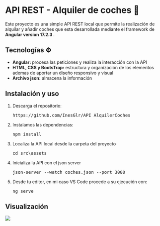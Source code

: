 <h1> API REST - Alquiler de coches 🚗</h1>
<p>Este proyecto es una simple API REST local que permite la realización de alquilar y añadir coches que esta desarrollada mediante el framework de <b>Angular version 17.2.3 </b>.</p>

<h2> Tecnologías ⚙ </h2>
<ul>
    <li><b>Angular: </b>procesa las peticiones y realiza la interacción con la API</li>
    <li><b>HTML, CSS y BootsTrap:</b> estructura y organización de los elementos ademas de aportar un diseño responsivo y visual</li>
    <li><b>Archivo json:</b> almacena la información</li>
</ul>

<h2> Instalación y uso </h2>
<ol>
<li>Descarga el repositorio:
<div><pre>https://github.com/InesGlr/API_AlquilerCoches</pre></div>
</li>
<li>Instalamos las dependencias:
<div><pre>npm install</pre></div>
</li>
<li>Localiza la API local desde la carpeta del proyecto
<div><pre>cd src\assets</pre></div>
</li>
<li>Inicializa la API con el json server
<div><pre>json-server --watch coches.json --port 3000</pre></div>
</li>
<li>Desde tu editor, en mi caso VS Code procede a su ejecución con:
<div><pre>ng serve</pre></div>
</li>
</ol>
    


<h2> Visualización </h2>
<img src="https://github.com/user-attachments/assets/5b63d951-f347-4fe8-a984-a170956e1899"/>

